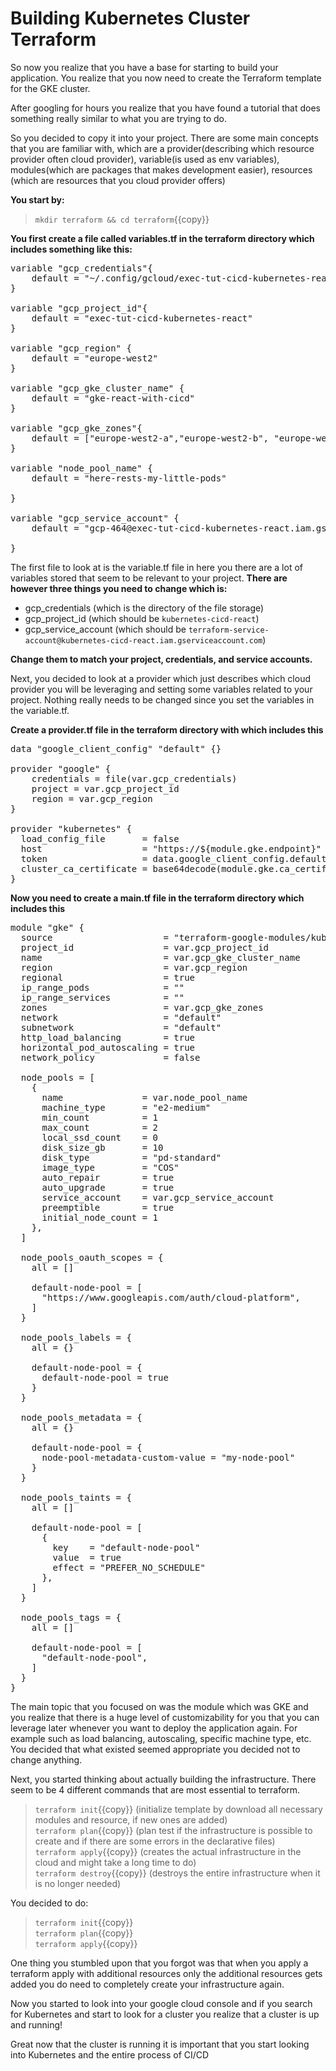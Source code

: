 # Building Kubernetes Cluster Terraform

So now you realize that you have a base for starting to build your application. You realize that you now need to create the Terraform template for the GKE cluster. 

After googling for hours you realize that you have found a tutorial that does something really similar to what you are trying to do. 

So you decided to copy it into your project. There are some main concepts that you are familiar with, which are a provider(describing which resource provider often cloud provider), variable(is used as env variables), modules(which are packages that makes development easier), resources (which are resources that you cloud provider offers) 

**You start by:**

> `mkdir terraform && cd terraform`{{copy}}

**You first create a file called variables.tf in the terraform directory which includes something like this:**
<pre class="file" data-target="clipboard">
variable "gcp_credentials"{
    default = "~/.config/gcloud/exec-tut-cicd-kubernetes-react-c4c2dc25b7b6.json"
}

variable "gcp_project_id"{
    default = "exec-tut-cicd-kubernetes-react"
}

variable "gcp_region" {
    default = "europe-west2"
}

variable "gcp_gke_cluster_name" {
    default = "gke-react-with-cicd"
}

variable "gcp_gke_zones"{
    default = ["europe-west2-a","europe-west2-b", "europe-west2-c"]
}

variable "node_pool_name" {
    default = "here-rests-my-little-pods"
  
}

variable "gcp_service_account" {
    default = "gcp-464@exec-tut-cicd-kubernetes-react.iam.gserviceaccount.com"
  
}
</pre>

The first file to look at is the variable.tf file in here you there are a lot of variables stored that seem to be relevant to your project. **There are however three things you need to change which is:** 

- gcp_credentials (which is the directory of the file storage)
- gcp_project_id (which should be `kubernetes-cicd-react`)
- gcp_service_account (which should be `terraform-service-account@kubernetes-cicd-react.iam.gserviceaccount.com`)


**Change them to match your project, credentials, and service accounts.**

Next, you decided to look at a provider which just describes which cloud provider you will be leveraging and setting some variables related to your project. Nothing really needs to be changed since you set the variables in the variable.tf.

**Create a provider.tf file in the terraform directory with which includes this**
<pre class="file" data-target="clipboard">
data "google_client_config" "default" {}

provider "google" {
    credentials = file(var.gcp_credentials)
    project = var.gcp_project_id
    region = var.gcp_region
}

provider "kubernetes" {
  load_config_file       = false
  host                   = "https://${module.gke.endpoint}"
  token                  = data.google_client_config.default.access_token
  cluster_ca_certificate = base64decode(module.gke.ca_certificate)
}
</pre>


**Now you need to create a main.tf file in the terraform directory which includes this**


<pre class="file" data-target="clipboard">
module "gke" {
  source                     = "terraform-google-modules/kubernetes-engine/google"
  project_id                 = var.gcp_project_id
  name                       = var.gcp_gke_cluster_name
  region                     = var.gcp_region
  regional                   = true
  ip_range_pods              = ""
  ip_range_services          = ""
  zones                      = var.gcp_gke_zones
  network                    = "default"
  subnetwork                 = "default"
  http_load_balancing        = true
  horizontal_pod_autoscaling = true
  network_policy             = false

  node_pools = [
    {
      name               = var.node_pool_name
      machine_type       = "e2-medium"
      min_count          = 1
      max_count          = 2
      local_ssd_count    = 0
      disk_size_gb       = 10
      disk_type          = "pd-standard"
      image_type         = "COS"
      auto_repair        = true
      auto_upgrade       = true
      service_account    = var.gcp_service_account
      preemptible        = true
      initial_node_count = 1
    },
  ]

  node_pools_oauth_scopes = {
    all = []

    default-node-pool = [
      "https://www.googleapis.com/auth/cloud-platform",
    ]
  }

  node_pools_labels = {
    all = {}

    default-node-pool = {
      default-node-pool = true
    }
  }

  node_pools_metadata = {
    all = {}

    default-node-pool = {
      node-pool-metadata-custom-value = "my-node-pool"
    }
  }

  node_pools_taints = {
    all = []

    default-node-pool = [
      {
        key    = "default-node-pool"
        value  = true
        effect = "PREFER_NO_SCHEDULE"
      },
    ]
  }

  node_pools_tags = {
    all = []

    default-node-pool = [
      "default-node-pool",
    ]
  }
}
</pre>

The main topic that you focused on was the module which was GKE and you realize that there is a huge level of customizability for you that you can leverage later whenever you want to deploy the application again. For example such as load balancing, autoscaling, specific machine type, etc. You decided that what existed seemed appropriate you decided not to change anything.

Next, you started thinking about actually building the infrastructure. There seem to be 4 different commands that are most essential to terraform.

> `terraform init`{{copy}} (initialize template by download all necessary modules and resource, if new ones are added) <br/>
> `terraform plan`{{copy}} (plan test if the infrastructure is possible to create and if there are some errors in the declarative files)<br/>
> `terraform apply`{{copy}} (creates the actual infrastructure in the cloud and might take a long time to do)<br/>
> `terraform destroy`{{copy}} (destroys the entire infrastructure when it is no longer needed)<br/>


You decided to do:

> `terraform init`{{copy}} <br/>
> `terraform plan`{{copy}} <br/>
> `terraform apply`{{copy}} <br/>

One thing you stumbled upon that you forgot was that when you apply a terraform apply with additional resources only the additional resources gets added you do need to completely create your infrastructure again.

Now you started to look into your google cloud console and if you search for Kubernetes and start to look for a cluster you realize that a cluster is up and running!

Great now that the cluster is running it is important that you start looking into Kubernetes and the entire process of CI/CD